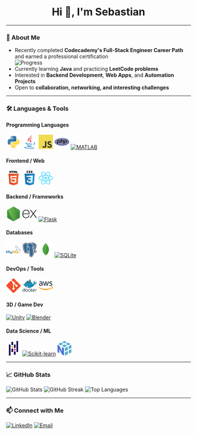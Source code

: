 <h1 align="center">Hi 👋, I'm Sebastian</h1>

---

### 🔭 About Me
- Recently completed **Codecademy's Full-Stack Engineer Career Path** and earned a professional certification  
  ![Progress](https://img.shields.io/badge/100%25-green?logo=codecademy&logoColor=%231F4056&labelColor=green&color=green)
- Currently learning **Java** and practicing **LeetCode problems**
- Interested in **Backend Development**, **Web Apps**, and **Automation Projects**
- Open to **collaboration, networking, and interesting challenges**

---

### 🛠️ Languages & Tools

#### **Programming Languages**
<p>
  <a href="https://www.python.org/" target="_blank" title="Python"><img src="https://raw.githubusercontent.com/devicons/devicon/master/icons/python/python-original.svg" alt="Python" width="40" height="40"/></a>
  <a href="https://www.java.com/" target="_blank" title="Java"><img src="https://raw.githubusercontent.com/devicons/devicon/master/icons/java/java-original.svg" alt="Java" width="40" height="40"/></a>
  <a href="https://www.javascript.com/" target="_blank" title="JavaScript"><img src="https://raw.githubusercontent.com/devicons/devicon/master/icons/javascript/javascript-original.svg" alt="JavaScript" width="40" height="40"/></a>
  <a href="https://www.php.net/" target="_blank" title="PHP"><img src="https://raw.githubusercontent.com/devicons/devicon/master/icons/php/php-original.svg" alt="PHP" width="40" height="40"/></a>
  <a href="https://www.mathworks.com/products/matlab.html" target="_blank" title="MATLAB"><img src="https://upload.wikimedia.org/wikipedia/commons/2/21/Matlab_Logo.png" alt="MATLAB" width="40" height="40"/></a>
</p>

#### **Frontend / Web**
<p>
  <a href="https://www.w3.org/html/" target="_blank" title="HTML5"><img src="https://raw.githubusercontent.com/devicons/devicon/master/icons/html5/html5-original-wordmark.svg" alt="HTML5" width="40" height="40"/></a>
  <a href="https://www.w3schools.com/css/" target="_blank" title="CSS3"><img src="https://raw.githubusercontent.com/devicons/devicon/master/icons/css3/css3-original-wordmark.svg" alt="CSS3" width="40" height="40"/></a>
  <a href="https://react.dev/" target="_blank" title="React"><img src="https://raw.githubusercontent.com/devicons/devicon/master/icons/react/react-original.svg" alt="React" width="40" height="40"/></a>
</p>

#### **Backend / Frameworks**
<p>
  <a href="https://nodejs.org/" target="_blank" title="Node.js"><img src="https://raw.githubusercontent.com/devicons/devicon/master/icons/nodejs/nodejs-original.svg" alt="Node.js" width="40" height="40"/></a>
  <a href="https://expressjs.com/" target="_blank" title="Express"><img src="https://raw.githubusercontent.com/devicons/devicon/master/icons/express/express-original.svg" alt="Express" width="40" height="40"/></a>
  <a href="https://flask.palletsprojects.com/" target="_blank" title="Flask"><img src="https://www.vectorlogo.zone/logos/pocoo_flask/pocoo_flask-icon.svg" alt="Flask" width="40" height="40"/></a>
</p>

#### **Databases**
<p>
  <a href="https://www.mysql.com/" target="_blank" title="MySQL"><img src="https://raw.githubusercontent.com/devicons/devicon/master/icons/mysql/mysql-original-wordmark.svg" alt="MySQL" width="40" height="40"/></a>
  <a href="https://www.postgresql.org/" target="_blank" title="PostgreSQL"><img src="https://raw.githubusercontent.com/devicons/devicon/master/icons/postgresql/postgresql-original.svg" alt="PostgreSQL" width="40" height="40"/></a>
  <a href="https://www.mongodb.com/" target="_blank" title="MongoDB"><img src="https://raw.githubusercontent.com/devicons/devicon/master/icons/mongodb/mongodb-original.svg" alt="MongoDB" width="40" height="40"/></a>
  <a href="https://www.sqlite.org/" target="_blank" title="SQLite"><img src="https://www.vectorlogo.zone/logos/sqlite/sqlite-icon.svg" alt="SQLite" width="40" height="40"/></a>
</p>

#### **DevOps / Tools**
<p>
  <a href="https://git-scm.com/" target="_blank" title="Git"><img src="https://raw.githubusercontent.com/devicons/devicon/master/icons/git/git-original.svg" alt="Git" width="40" height="40"/></a>
  <a href="https://www.docker.com/" target="_blank" title="Docker"><img src="https://raw.githubusercontent.com/devicons/devicon/master/icons/docker/docker-original-wordmark.svg" alt="Docker" width="40" height="40"/></a>
  <a href="https://aws.amazon.com/" target="_blank" title="AWS"><img src="https://raw.githubusercontent.com/devicons/devicon/master/icons/amazonwebservices/amazonwebservices-original-wordmark.svg" alt="AWS" width="40" height="40"/></a>
</p>

#### **3D / Game Dev**
<p>
  <a href="https://unity.com/" target="_blank" title="Unity"><img src="https://www.vectorlogo.zone/logos/unity3d/unity3d-icon.svg" alt="Unity" width="40" height="40"/></a>
  <a href="https://www.blender.org/" target="_blank" title="Blender"><img src="https://download.blender.org/branding/community/blender_community_badge_white.svg" alt="Blender" width="40" height="40"/></a>
</p>

#### **Data Science / ML**
<p>
  <a href="https://pandas.pydata.org/" target="_blank" title="Pandas"><img src="https://raw.githubusercontent.com/devicons/devicon/2ae2a900d2f041da66e950e4d48052658d850630/icons/pandas/pandas-original.svg" alt="Pandas" width="40" height="40"/></a>
  <a href="https://scikit-learn.org/" target="_blank" title="Scikit-learn"><img src="https://upload.wikimedia.org/wikipedia/commons/0/05/Scikit_learn_logo_small.svg" alt="Scikit-learn" width="40" height="40"/></a>
  <a href="https://numpy.org/" target="_blank" title="NumPy"><img src="https://raw.githubusercontent.com/devicons/devicon/master/icons/numpy/numpy-original.svg" alt="NumPy" width="40" height="40"/></a>
</p>

---

### 📈 GitHub Stats
<p align="left">
  <img src="https://github-readme-stats.vercel.app/api?username=Checchii&show_icons=true&theme=radical" alt="GitHub Stats" />
  <img src="https://github-readme-streak-stats.herokuapp.com/?user=Checchii&theme=radical" alt="GitHub Streak" />
  <img src="https://github-readme-stats.vercel.app/api/top-langs/?username=Checchii&layout=compact" alt="Top Languages" />
</p>

---

### 📫 Connect with Me
<p align="left">
  <a href="https://linkedin.com/in/sebastian-checchi" target="_blank" title="LinkedIn"><img src="https://raw.githubusercontent.com/rahuldkjain/github-profile-readme-generator/master/src/images/icons/Social/linked-in-alt.svg" alt="LinkedIn" height="30" width="40"/></a>
  <a href="mailto:sebastian@sebastianchecchi.com" target="_blank" title="Email"><img src="https://img.icons8.com/ios-glyphs/30/000000/email.png" alt="Email"/></a>
</p>
